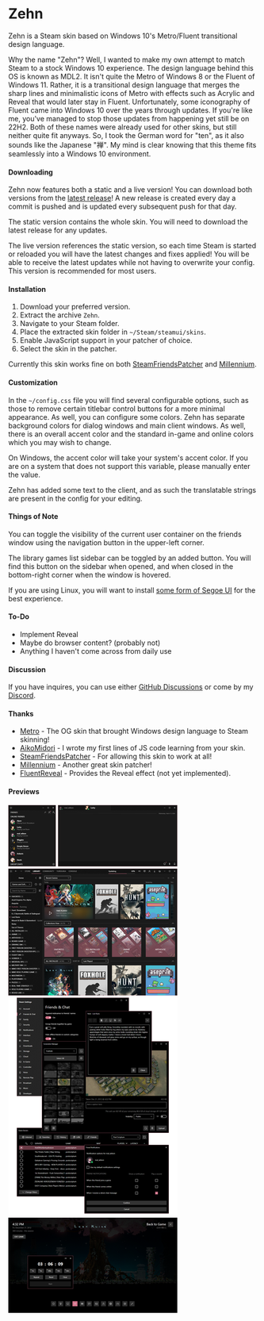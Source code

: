 # Zehn
Zehn is a Steam skin based on Windows 10's Metro/Fluent transitional design language.

Why the name "Zehn"? Well, I wanted to make my own attempt to match Steam to a stock Windows 10 experience. The design language behind this OS is known as MDL2. It isn't quite the Metro of Windows 8 or the Fluent of Windows 11. Rather, it is a transitional design language that merges the sharp lines and minimalistic icons of Metro with effects such as Acrylic and Reveal that would later stay in Fluent. Unfortunately, some iconography of Fluent came into Windows 10 over the years through updates. If you're like me, you've managed to stop those updates from happening yet still be on 22H2. Both of these names were already used for other skins, but still neither quite fit anyways. So, I took the German word for "ten", as it also sounds like the Japanese "禅". My mind is clear knowing that this theme fits seamlessly into a Windows 10 environment.

#### Downloading
Zehn now features both a static and a live version! You can download both versions from the [latest release](https://github.com/yurisuika/Zehn/releases/latest)! A new release is created every day a commit is pushed and is updated every subsequent push for that day.

The static version contains the whole skin. You will need to download the latest release for any updates.

The live version references the static version, so each time Steam is started or reloaded you will have the latest changes and fixes applied! You will be able to receive the latest updates while not having to overwrite your config. This version is recommended for most users.

#### Installation
1. Download your preferred version.
2. Extract the archive `Zehn`.
3. Navigate to your Steam folder.
4. Place the extracted skin folder in `~/Steam/steamui/skins`.
5. Enable JavaScript support in your patcher of choice.
6. Select the skin in the patcher.

Currently this skin works fine on both [SteamFriendsPatcher](https://github.com/PhantomGamers/SFP/releases) and [Millennium](https://github.com/ShadowMonster99/millennium-steam-patcher/releases).

#### Customization
In the `~/config.css` file you will find several configurable options, such as those to remove certain titlebar control buttons for a more minimal appearance. As well, you can configure some colors. Zehn has separate background colors for dialog windows and main client windows. As well, there is an overall accent color and the standard in-game and online colors which you may wish to change.

On Windows, the accent color will take your system's accent color. If you are on a system that does not support this variable, please manually enter the value.

Zehn has added some text to the client, and as such the translatable strings are present in the config for your editing.

#### Things of Note
You can toggle the visibility of the current user container on the friends window using the navigation button in the upper-left corner.

The library games list sidebar can be toggled by an added button. You will find this button on the sidebar when opened, and when closed in the bottom-right corner when the window is hovered.

If you are using Linux, you will want to install [some form of Segoe UI](https://github.com/abhayghatpande/segoe-fonts) for the best experience.

#### To-Do
- Implement Reveal
- Maybe do browser content? (probably not)
- Anything I haven't come across from daily use

#### Discussion
If you have inquires, you can use either [GitHub Discussions](https://github.com/yurisuika/Zehn/discussions) or come by my [Discord](https://discord.gg/0zdNEkQle7Qg9C1H).

#### Thanks
- [Metro](https://steamcommunity.com/groups/metroskin) - The OG skin that brought Windows design language to Steam skinning!
- [AikoMidori](https://github.com/AikoMidori/SteamSkins) - I wrote my first lines of JS code learning from your skin.
- [SteamFriendsPatcher](https://github.com/PhantomGamers/SFP/releases) - For allowing this skin to work at all!
- [Millennium](https://github.com/ShadowMonster99/millennium-steam-patcher) - Another great skin patcher!
- [FluentReveal](https://github.com/aleversn/FluentReveal) - Provides the Reveal effect (not yet implemented).

#### Previews
![zehn](https://raw.githubusercontent.com/yurisuika/Zehn/master/assets/zehn.png?raw=true)